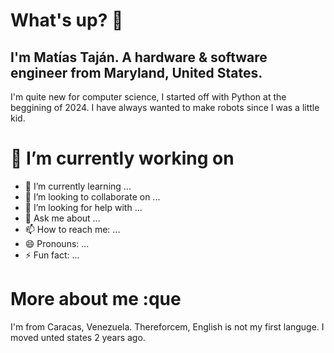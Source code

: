 # What's up? 👋

## I'm Matías Taján. A hardware & software engineer from Maryland, United States.

I'm quite new for computer science, I started off with Python at the beggining of 2024.
I have always wanted to make robots since I was a little kid.

# 🔭 I’m currently working on
- 🌱 I’m currently learning ...
- 👯 I’m looking to collaborate on ...
- 🤔 I’m looking for help with ...
- 💬 Ask me about ...
- 📫 How to reach me: ...
- 😄 Pronouns: ...
- ⚡ Fun fact: ...

# More about me :que
I'm from Caracas, Venezuela. Thereforcem, English is not my first languge. I moved unted states 2 years ago. 
<!--
**Mat1020/Mat1020** is a ✨ _special_ ✨ repository because its `README.md` (this file) appears on your GitHub profile.

Here are some ideas to get you started:

- 🔭 I’m currently working on ...
- 🌱 I’m currently learning ...
- 👯 I’m looking to collaborate on ...
- 🤔 I’m looking for help with ...
- 💬 Ask me about ...
- 📫 How to reach me: ...
- 😄 Pronouns: ...
- ⚡ Fun fact: ...
-->
